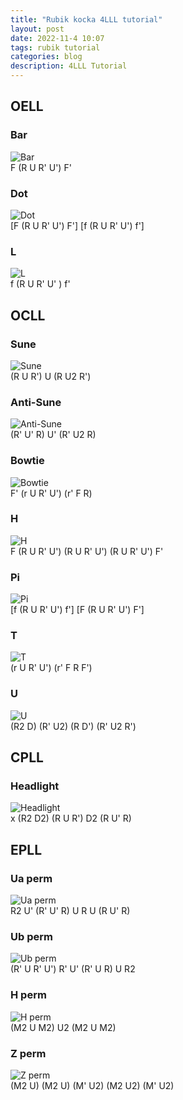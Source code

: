```yaml
---
title: "Rubik kocka 4LLL tutorial"
layout: post
date: 2022-11-4 10:07
tags: rubik tutorial
categories: blog
description: 4LLL Tutorial
---
```


## OELL

### Bar
<img class="image" src="/assets/images/kocka/bar.png" alt="Bar">
<figcaption class="caption">F (R U R' U') F'</figcaption>

### Dot
<img class="image" src="/assets/images/kocka/dot.png" alt="Dot">
<figcaption class="caption">[F (R U R' U') F'] [f (R U R' U') f']</figcaption>

### L
<img class="image" src="/assets/images/kocka/L.png" alt="L">
<figcaption class="caption">f (R U R' U' ) f'</figcaption>

<div class="breaker"></div>

## OCLL

### Sune
<img class="image" src="/assets/images/kocka/sune.png" alt="Sune">
<figcaption class="caption">(R U R') U (R U2 R')</figcaption>

### Anti-Sune
<img class="image" src="/assets/images/kocka/antisune.png" alt="Anti-Sune">
<figcaption class="caption">(R' U' R) U' (R' U2 R)</figcaption>

### Bowtie
<img class="image" src="/assets/images/kocka/bowtie.png" alt="Bowtie">
<figcaption class="caption">F' (r U R' U') (r' F R)</figcaption>

### H
<img class="image" src="/assets/images/kocka/H.png" alt="H">
<figcaption class="caption">F (R U R' U') (R U R' U') (R U R' U') F'</figcaption>

### Pi
<img class="image" src="/assets/images/kocka/Pi.png" alt="Pi">
<figcaption class="caption">[f (R U R' U') f'] [F (R U R' U') F']</figcaption>

### T
<img class="image" src="/assets/images/kocka/T.png" alt="T">
<figcaption class="caption">(r U R' U') (r' F R F')</figcaption>

### U
<img class="image" src="/assets/images/kocka/U.png" alt="U">
<figcaption class="caption">(R2 D) (R' U2) (R D') (R' U2 R')</figcaption>

<div class="breaker"></div>

## CPLL

### Headlight
<img class="image" src="/assets/images/kocka/headlight.png" alt="Headlight">
<figcaption class="caption">x (R2 D2) (R U R') D2 (R U' R)</figcaption>

<div class="breaker"></div>

## EPLL

### Ua perm
<img class="image" src="/assets/images/kocka/Ua_perm.png" alt="Ua perm">
<figcaption class="caption">R2 U' (R' U' R) U R U (R U' R)</figcaption>

### Ub perm
<img class="image" src="/assets/images/kocka/Ub_perm.png" alt="Ub perm">
<figcaption class="caption">(R' U R' U') R' U' (R' U R) U R2</figcaption>

### H perm
<img class="image" src="/assets/images/kocka/H_perm.png" alt="H perm">
<figcaption class="caption">(M2 U M2) U2 (M2 U M2)</figcaption>

### Z perm
<img class="image" src="/assets/images/kocka/Z_perm.png" alt="Z perm">
<figcaption class="caption">(M2 U) (M2 U) (M' U2) (M2 U2) (M' U2)</figcaption>